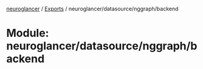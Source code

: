 [neuroglancer](../README.md) / [Exports](../modules.md) / neuroglancer/datasource/nggraph/backend

# Module: neuroglancer/datasource/nggraph/backend
